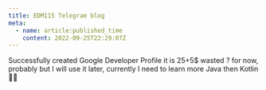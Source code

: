 ```yaml
---
title: EDM115 Telegram blog
meta:
  - name: article:published_time
    content: 2022-09-25T22:29:07Z
---
```


Successfully created Google Developer Profile
it is 25+5$ wasted ?
for now, probably
but I will use it later, currently I need to learn more Java then Kotlin 👨‍💻
